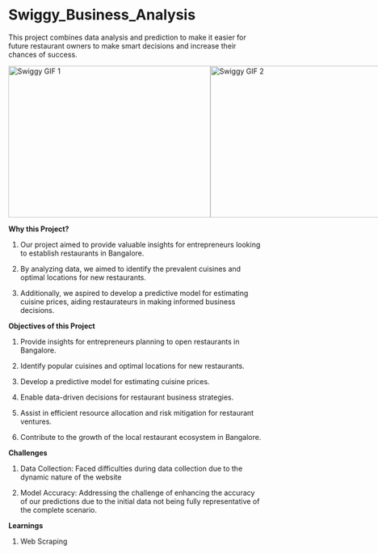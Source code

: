 # Swiggy_Business_Analysis
This project combines data analysis and prediction to make it easier for future restaurant owners to make smart decisions and increase their chances of success.

<div style="display: flex; justify-content: space-between;">
    <img src="https://github.com/MaasahebbiUstad/Swiggy_Business_Analysis/assets/137813961/8104a85a-5823-49ec-9e6d-1b9a4b16a0b8" alt="Swiggy GIF 1" width="400" height="300">
    <img src="https://github.com/MaasahebbiUstad/Swiggy_Business_Analysis/assets/137813961/f2f97936-ebd6-40a0-acfb-e9c71f064ab6" alt="Swiggy GIF 2" width="400" height="300">
</div>


**Why this Project?**

1. Our project aimed to provide valuable insights for entrepreneurs looking to establish restaurants in Bangalore.

2. By analyzing data, we aimed to identify the prevalent cuisines and optimal locations for new restaurants.
 
3. Additionally, we aspired to develop a predictive model for estimating cuisine prices, aiding restaurateurs in making informed business decisions.

**Objectives of this Project**

1. Provide insights for entrepreneurs planning to open restaurants in Bangalore.
 
2. Identify popular cuisines and optimal locations for new restaurants.
 
3. Develop a predictive model for estimating cuisine prices.
 
4. Enable data-driven decisions for restaurant business strategies.
 
5. Assist in efficient resource allocation and risk mitigation for restaurant ventures.
 
6. Contribute to the growth of the local restaurant ecosystem in Bangalore.

**Challenges**

1. Data Collection: Faced difficulties during data collection due to the dynamic nature of the website

2. Model Accuracy: Addressing the challenge of enhancing the accuracy of our predictions due to the initial data not being fully representative of the complete scenario.

**Learnings**

1. Web Scraping




   
